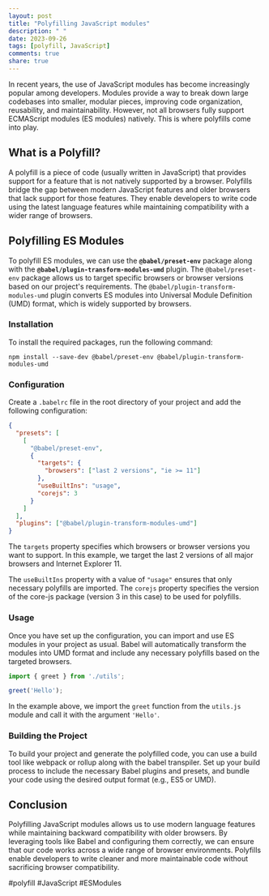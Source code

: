```yaml
---
layout: post
title: "Polyfilling JavaScript modules"
description: " "
date: 2023-09-26
tags: [polyfill, JavaScript]
comments: true
share: true
---
```


In recent years, the use of JavaScript modules has become increasingly popular among developers. Modules provide a way to break down large codebases into smaller, modular pieces, improving code organization, reusability, and maintainability. However, not all browsers fully support ECMAScript modules (ES modules) natively. This is where polyfills come into play.

## What is a Polyfill?

A polyfill is a piece of code (usually written in JavaScript) that provides support for a feature that is not natively supported by a browser. Polyfills bridge the gap between modern JavaScript features and older browsers that lack support for those features. They enable developers to write code using the latest language features while maintaining compatibility with a wider range of browsers.

## Polyfilling ES Modules

To polyfill ES modules, we can use the **`@babel/preset-env`** package along with the **`@babel/plugin-transform-modules-umd`** plugin. The `@babel/preset-env` package allows us to target specific browsers or browser versions based on our project's requirements. The `@babel/plugin-transform-modules-umd` plugin converts ES modules into Universal Module Definition (UMD) format, which is widely supported by browsers.

### Installation

To install the required packages, run the following command:

```shell
npm install --save-dev @babel/preset-env @babel/plugin-transform-modules-umd
```

### Configuration

Create a `.babelrc` file in the root directory of your project and add the following configuration:

```json
{
  "presets": [
    [
      "@babel/preset-env",
      {
        "targets": {
          "browsers": ["last 2 versions", "ie >= 11"]
        },
        "useBuiltIns": "usage",
        "corejs": 3
      }
    ]
  ],
  "plugins": ["@babel/plugin-transform-modules-umd"]
}
```

The `targets` property specifies which browsers or browser versions you want to support. In this example, we target the last 2 versions of all major browsers and Internet Explorer 11.

The `useBuiltIns` property with a value of `"usage"` ensures that only necessary polyfills are imported. The `corejs` property specifies the version of the core-js package (version 3 in this case) to be used for polyfills.

### Usage

Once you have set up the configuration, you can import and use ES modules in your project as usual. Babel will automatically transform the modules into UMD format and include any necessary polyfills based on the targeted browsers.

```javascript
import { greet } from './utils';

greet('Hello');
```

In the example above, we import the `greet` function from the `utils.js` module and call it with the argument `'Hello'`.

### Building the Project

To build your project and generate the polyfilled code, you can use a build tool like webpack or rollup along with the babel transpiler. Set up your build process to include the necessary Babel plugins and presets, and bundle your code using the desired output format (e.g., ES5 or UMD).

## Conclusion

Polyfilling JavaScript modules allows us to use modern language features while maintaining backward compatibility with older browsers. By leveraging tools like Babel and configuring them correctly, we can ensure that our code works across a wide range of browser environments. Polyfills enable developers to write cleaner and more maintainable code without sacrificing browser compatibility.

#polyfill #JavaScript #ESModules